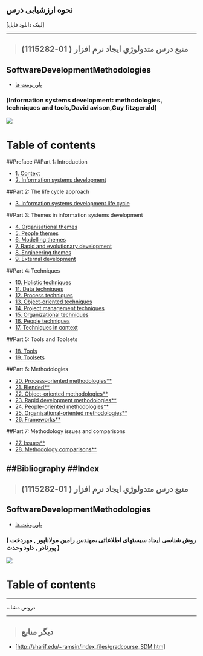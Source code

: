 ## نحوه ارزشیابی درس

[لینک دانلود فایل]

---------------
>## (منبع درس متدولوژي ايجاد نرم افزار ( 01-1115282


## SoftwareDevelopmentMethodologies

- [پاورپوینت ها]()
    
###    (Information systems development: methodologies, techniques and tools,David avison,Guy fitzgerald)

<a href=""><img src="https://github.com/AliRazavi-edu/PNU_3991/blob/master/image/Information%20systems%20development%20methodologies%2C%20techniques%20and%20tools.png"> </a>
# Table of contents
##Preface
##Part 1: Introduction
- [1. Context]()
- [2. Information systems development]()

##Part 2: The life cycle approach
- [3. Information systems development life cycle]()

##Part 3: Themes in information systems development
- [4. Organisational themes]()
- [5. People themes]()
- [6. Modelling themes]()
- [7. Rapid and evolutionary development]()
- [8. Engineering themes]()
- [9. External development]()

##Part 4: Techniques
- [10. Holistic techniques]()
- [11. Data techniques]()
- [12. Process techniques]()
- [13. Object-oriented techniques]()
- [14. Project management techniques]()
- [15. Organizational techniques]()
- [16. People techniques]()
- [17. Techniques in context]()

##Part 5: Tools and Toolsets
- [18. Tools]()
- [19. Toolsets]()

##Part 6: Methodologies
- [20. Process-oriented methodologies**]()
- [21. Blended**]()
- [22. Object-oriented methodologies**]()
- [23. Rapid development methodologies**]()
- [24. People-oriented methodologies**]()
- [25. Organisational-oriented methodologies**]()
- [26. Frameworks**]()

##Part 7: Methodology issues and comparisons
- [27. Issues**]()
- [28. Methodology comparisons**]()

##Bibliography
##Index 
--------------
>## (منبع درس متدولوژي ايجاد نرم افزار ( 01-1115282


## SoftwareDevelopmentMethodologies

- [پاورپوینت ها]()
    
 
###    ( روش شناسی ایجاد سیستهای اطلاعاتی ،مهندس رامین مولاناپور , مهردخت پورنادر , داود وحدت  )

<a href=""><img src="https://github.com/AliRazavi-edu/PNU_3991/blob/master/image/Information%20systems%20development%20methodologies%2C%20techniques%20and%20tools1.png"> </a>
# Table of contents

--------------

> 
دروس مشابه

-----------

> ## دیگر منابع
- [http://sharif.edu/~ramsin/index_files/gradcourse_SDM.htm]
